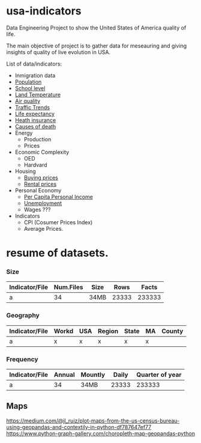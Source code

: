 # usa-indicators
Data Engineering Project to show the United States of America quality of life. 

The main objective of project is to gather data for meseauring and giving insights 
of quality of live evolution in USA.

List of data/indicators:

* Inmigration data
* [Population](population.md)
* [School level](school_level.md)
* [Land Temperature](land_temperature.md)
* [Air quality](air_quality.md) 
* [Traffic Trends](traffic_trends.md)
* [Life expectancy](life_expectation.md)
* [Heath insurance](health_insurance.md)
* [Causes of death](causes_of_death.md)
* Energy
  * Production
  * Prices
* Economic Complexity
  * OED
  * Hardvard
* Housing 
  * [Buying prices](buying_prices.md) 
  * [Rental prices](rental_prices.md)
* Personal Economy
  * [Per Capita Personal Income](per_capita_personal_income.md)
  * [Unemployment](unemployment.md)
  * Wages ???
* Indicators
  * CPI (Cosumer Prices Index)
  * Average Prices. 

# resume of datasets.

### Size
|Indicator/File|Num.Files|Size|Rows|Facts|
|--------------|---------|----|----|-----|
|a|34|34MB|23333|233333|

### Geography
|Indicator/File|Workd|USA|Region|State|MA|County|
|--------------|-----|---|------|-----|--|------|
|a|x|x|x|x|x|

### Frequency
|Indicator/File|Annual|Mountly|Daily|Quarter of year|
|--------------|------|-------|-----|---------------|
|a|34|34MB|23333|233333|


## Maps
https://medium.com/@jl_ruiz/plot-maps-from-the-us-census-bureau-using-geopandas-and-contextily-in-python-df787647ef77
https://www.python-graph-gallery.com/choropleth-map-geopandas-python
